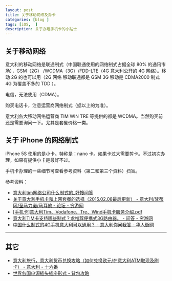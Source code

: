 ```yaml
---  
layout: post  
title: 关于移动网络及办卡   
categories: [blog ]  
tags: [iOS,  ]
description: 关于办理手机卡的小贴士  
---  
```



## 关于移动网络

意大利的移动网络是联通制式（中国联通使用的网络制式占据全球 80% 的通讯市场），GSM（2G） /WCDMA（3G）/FDD-LTE（4G 意大利公开的 4G 网络）。移动 2G 的也可以用（2G 网络 移动联通都是 GSM 3G 移动是 CDMA2000 制式 4G 为覆盖不多的 TDD ）。

电信，无法使用（CDMA）。

购买电话卡，注意运营商网络制式（据以上的为准）。

意大利各大移动网络运营商 TIM WIN TRE 等提供的都是 WCDMA。当然购买前还是需要询问一下。尤其是套餐价格一类。

## 关于 iPhone 的网络制式 

iPhone 5S 使用的是小卡。特称是：nano 卡。如果卡过大需要剪卡。不过初次办理，如果有提供小卡是最好不过。

手机卡办理的一些细节可查看参考资料（第二和第三个资料）扫盲。

参考资料：

- [意大利tim网络公司什么制式的_好搜问答](http://wenda.haosou.com/q/1378238917061735)
- [关于意大利手机卡和上网套餐的选择（2015.02.08最后更新） - 意大利/梵蒂冈/圣马力诺/马耳他 - 论坛 - 穷游网](http://bbs.qyer.com/thread-843741-1.html)
- [[手机卡]意大利Tim、Vodafone、Tre、Wind手机卡服务介绍.pdf](https://docs.google.com/viewer?a=v&pid=sites&srcid=ZGVmYXVsdGRvbWFpbnxjc3N1aW1pbGFub3xneDozZDU2ZGMwYmZjOWI1ZGM)
- [意大利TIM卡支持哪些制式？求推荐便携式3G路由器。 - 问答 - 穷游网](http://m.qyer.com/ask/question/432620.html)
- [中国什么制式的4G手机意大利可以通用？ - 意大利你问我答 - 华人街网](http://www.huarenjie.com/thread-3541782-1-1.html)


------
## 其它 

* [意大利旅行，意大利货币兑换攻略（如何兑换欧元/在意大利ATM取现及刷卡） - 意大利 - 十六番](http://bbs.16fan.com/thread-348582-1-1.html)
* [世界各国电源插头插座形式 - 背包攻略](http://www.bbkz.com/guide/index.php/%E4%B8%96%E7%95%8C%E5%90%84%E5%9C%8B%E9%9B%BB%E6%BA%90%E6%8F%92%E9%A0%AD%E6%8F%92%E5%BA%A7%E5%BD%A2%E5%BC%8F)